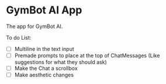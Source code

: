 # GymBot AI App

The app for GymBot AI.

To do List:
- [ ] Multiline in the text input
- [ ] Premade prompts to place at the top of ChatMessages (Like suggestions for what they should ask)
- [ ] Make the Chat a scrollbox
- [ ] Make aesthetic changes
